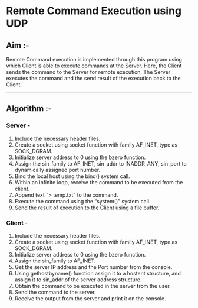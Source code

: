 # Remote Command Execution using UDP

## Aim :-

Remote Command execution is implemented through this program using which Client is able to execute commands at the Server. Here, the Client sends the command to the Server for remote execution. The Server executes the command and the send result of the execution back to the Client.

---

## Algorithm :-

### Server -

1. Include the necessary header files.
2. Create a socket using socket function with family AF_INET, type as SOCK_DGRAM.
3. Initialize server address to 0 using the bzero function.
4. Assign the sin_family to AF_INET, sin_addr to INADDR_ANY, sin_port to dynamically assigned port number.
5. Bind the local host using the bind() system call.
6. Within an infinite loop, receive the command to be executed from the client.
7. Append text “> temp.txt” to the command.
8. Execute the command using the “system()” system call.
9. Send the result of execution to the Client using a file buffer.

### Client -

1. Include the necessary header files.
2. Create a socket using socket function with family AF_INET, type as SOCK_DGRAM.
3. Initialize server address to 0 using the bzero function.
4. Assign the sin_family to AF_INET.
5. Get the server IP address and the Port number from the console.
6. Using gethostbyname() function assign it to a hostent structure, and assign it to sin_addr of the server address structure.
7. Obtain the command to be executed in the server from the user.
8. Send the command to the server.
9. Receive the output from the server and print it on the console.
